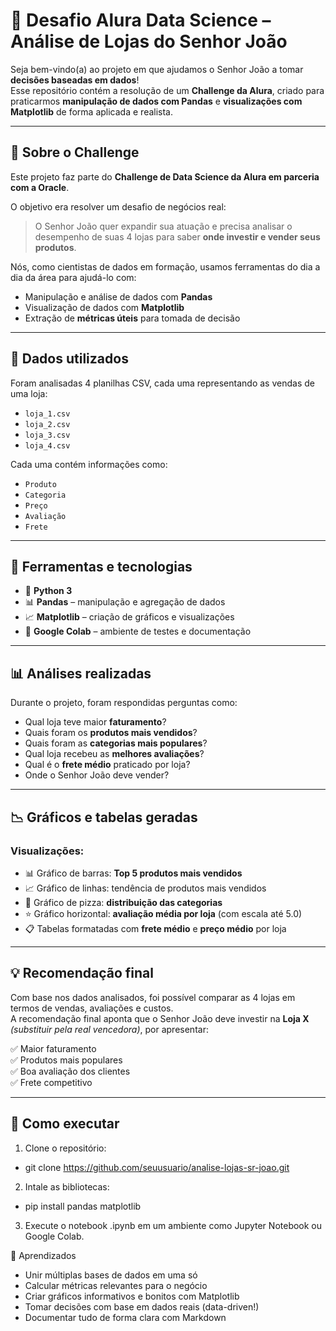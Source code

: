 # 🧠 Desafio Alura Data Science – Análise de Lojas do Senhor João

Seja bem-vindo(a) ao projeto em que ajudamos o Senhor João a tomar **decisões baseadas em dados**!  
Esse repositório contém a resolução de um **Challenge da Alura**, criado para praticarmos **manipulação de dados com Pandas** e **visualizações com Matplotlib** de forma aplicada e realista.

---

## 🧪 Sobre o Challenge

Este projeto faz parte do **Challenge de Data Science da Alura em parceria com a Oracle**.

O objetivo era resolver um desafio de negócios real:  
> O Senhor João quer expandir sua atuação e precisa analisar o desempenho de suas 4 lojas para saber **onde investir e vender seus produtos**.

Nós, como cientistas de dados em formação, usamos ferramentas do dia a dia da área para ajudá-lo com:

- Manipulação e análise de dados com **Pandas**
- Visualização de dados com **Matplotlib**
- Extração de **métricas úteis** para tomada de decisão

---

## 📁 Dados utilizados

Foram analisadas 4 planilhas CSV, cada uma representando as vendas de uma loja:

- `loja_1.csv`
- `loja_2.csv`
- `loja_3.csv`
- `loja_4.csv`

Cada uma contém informações como:

- `Produto`
- `Categoria`
- `Preço`
- `Avaliação`
- `Frete`

---

## 🧰 Ferramentas e tecnologias

- 🐍 **Python 3**
- 📊 **Pandas** – manipulação e agregação de dados
- 📈 **Matplotlib** – criação de gráficos e visualizações
- 🧠 **Google Colab** – ambiente de testes e documentação

---

## 📊 Análises realizadas

Durante o projeto, foram respondidas perguntas como:

- Qual loja teve maior **faturamento**?
- Quais foram os **produtos mais vendidos**?
- Quais foram as **categorias mais populares**?
- Qual loja recebeu as **melhores avaliações**?
- Qual é o **frete médio** praticado por loja?
- Onde o Senhor João deve vender?

---

## 📉 Gráficos e tabelas geradas

### Visualizações:

- 📊 Gráfico de barras: **Top 5 produtos mais vendidos**
- 📈 Gráfico de linhas: tendência de produtos mais vendidos
- 🧁 Gráfico de pizza: **distribuição das categorias**
- ⭐ Gráfico horizontal: **avaliação média por loja** (com escala até 5.0)
- 📋 Tabelas formatadas com **frete médio** e **preço médio** por loja

---

## 💡 Recomendação final

Com base nos dados analisados, foi possível comparar as 4 lojas em termos de vendas, avaliações e custos.  
A recomendação final aponta que o Senhor João deve investir na **Loja X** *(substituir pela real vencedora)*, por apresentar:

✅ Maior faturamento  
✅ Produtos mais populares  
✅ Boa avaliação dos clientes  
✅ Frete competitivo

---

## 📌 Como executar

1. Clone o repositório:
- git clone https://github.com/seuusuario/analise-lojas-sr-joao.git
2. Intale as bibliotecas:
- pip install pandas matplotlib
3. Execute o notebook .ipynb em um ambiente como Jupyter Notebook ou Google Colab.

🎯 Aprendizados
- Unir múltiplas bases de dados em uma só
- Calcular métricas relevantes para o negócio
- Criar gráficos informativos e bonitos com Matplotlib
- Tomar decisões com base em dados reais (data-driven!)
- Documentar tudo de forma clara com Markdown
